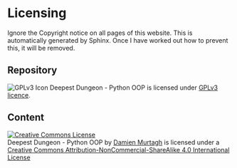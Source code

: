 # Licensing

Ignore the Copyright notice on all pages of this website. This is automatically generated by Sphinx. Once I have worked out how to prevent this, it will be removed.

## Repository

![GPLv3 Icon](https://www.gnu.org/graphics/gplv3-with-text-84x42.png) Deepest Dungeon - Python OOP is licensed under [GPLv3 licence](https://www.gnu.org/licenses/gpl-3.0.en.html).

## Content

<a rel="license" href="http://creativecommons.org/licenses/by-nc-sa/4.0/"><img alt="Creative Commons License" style="border-width:0" src="https://i.creativecommons.org/l/by-nc-sa/4.0/88x31.png" /></a><br /><span xmlns:dct="http://purl.org/dc/terms/" property="dct:title">Deepest Dungeon - Python OOP</span> by <a xmlns:cc="http://creativecommons.org/ns#" href="https://github.com/DamoM73/python-oop-with-deepest-dungeon" property="cc:attributionName" rel="cc:attributionURL">Damien Murtagh</a> is licensed under a <a rel="license" href="http://creativecommons.org/licenses/by-nc-sa/4.0/">Creative Commons Attribution-NonCommercial-ShareAlike 4.0 International License</a>